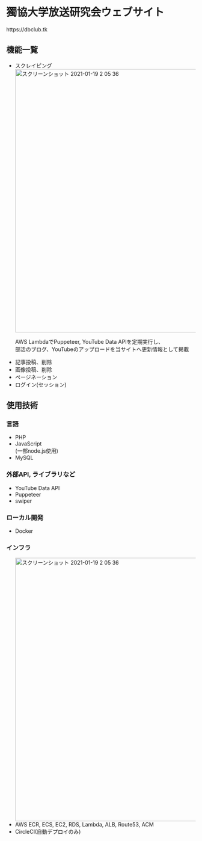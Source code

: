 <h1>獨協大学放送研究会ウェブサイト</h1>
https://dbclub.tk

<h2>機能一覧</h2>
<ul>
  <li>スクレイピング</li>
  <img width="700" alt="スクリーンショット 2021-01-19 2 05 36" src="https://user-images.githubusercontent.com/67939683/104945779-8a308b80-59fc-11eb-9309-87c16b876b14.png">
  <p>AWS LambdaでPuppeteer, YouTube Data APIを定期実行し、<br>部活のブログ、YouTubeのアップロードを当サイトへ更新情報として掲載</p>
  <li>記事投稿、削除</li>
  <li>画像投稿、削除</li>
  <li>ページネーション</li>
  <li>ログイン(セッション)</li>
</ul>

<h2>使用技術</h2>
<h3>言語</h3>
<ul>
  <li>PHP</li>
  <li>JavaScript</li>
  (一部node.js使用)
  <li>MySQL</li>
</ul>

<h3>外部API, ライブラリなど</h3>
<ul>
  <li>YouTube Data API</li>
  <li>Puppeteer</li>
  <li>swiper</li>
</ul>

<h3>ローカル開発</h3>
<ul><li>Docker</li></ul>

<h3>インフラ</h3>
<ul>
  <img width="700" alt="スクリーンショット 2021-01-19 2 05 36" src="https://user-images.githubusercontent.com/67939683/104991696-b121a880-5a62-11eb-8854-7bf1c5c785c6.png">
  <li>AWS ECR, ECS, EC2, RDS, Lambda, ALB, Route53, ACM</li>
  <li>CircleCI(自動デプロイのみ)</li>
</ul>
